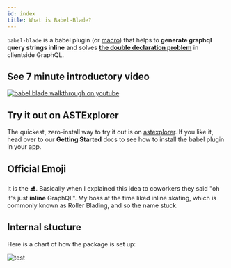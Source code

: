 ```yaml
---
id: index
title: What is Babel-Blade?
---
```


`babel-blade` is a babel plugin (or [macro](https://github.com/kentcdodds/babel-plugin-macros)) that helps to **generate graphql query strings inline** and solves **[the double declaration problem](declarationdeclaration)** in clientside GraphQL.

## See 7 minute introductory video

[![babel blade walkthrough on youtube](https://user-images.githubusercontent.com/6764957/42730215-f92fc024-87bc-11e8-9929-c614710920ee.png)](https://www.youtube.com/watch?v=z9wKcRjNqlw)

## Try it out on ASTExplorer

The quickest, zero-install way to try it out is on [astexplorer](http://astexplorer.net/#/gist/01983f61e310f1eaf6b12a221556a937/7e9ae4d3b406ed94d92f6931c0474f964e1ae990). If you like it, head over to our **Getting Started** docs to see how to install the babel plugin in your app.

## Official Emoji

It is the ⛸️. Basically when I explained this idea to coworkers they said "oh it's just **inline** GraphQL". My boss at the time liked inline skating, which is commonly known as Roller Blading, and so the name stuck.

## Internal stucture

Here is a chart of how the package is set up:

![test](/img/dependencygraph.svg)